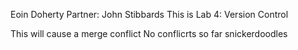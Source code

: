 Eoin Doherty
Partner: John Stibbards
This is Lab 4: Version Control

This will cause a merge conflict
No conflicrts so far
snickerdoodles
